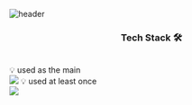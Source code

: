 ![header](https://capsule-render.vercel.app/api?type=waving&color=gradient&customColorList=3,2,2,5,30&height=300&section=header&text=Welcome!&fontSize=80&fontColor=E6E6FA&animation=fadeIn&fontAlignY=40&desc=Zenghyun's%20GitHub%20Profile&descAlign=57&descAlignY=55)



### <p  align="center">Tech Stack 🛠️</p>
<br/>
💡 used as the main
<br/>
<a href="버튼을 눌렀을 때 이동할 링크" target="_blank"><img src="https://img.shields.io/badge/뱃지레이블-배경색?style=뱃지모양&logo=&logoColor=#E34F26"/></a>
💡 used at least once  
<br/>
<a href="버튼을 눌렀을 때 이동할 링크" target="_blank"><img src="https://img.shields.io/badge/뱃지레이블-배경색?style=뱃지모양&logo=로고&logoColor=로고색상"/></a>
